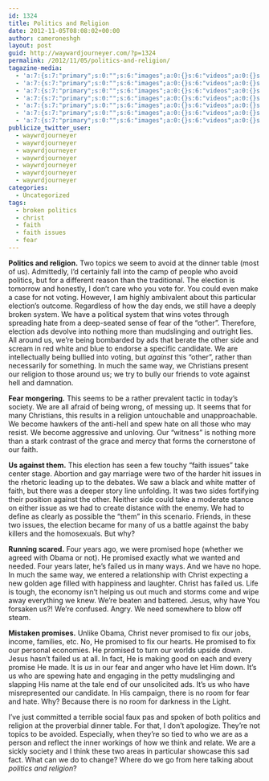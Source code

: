 ```yaml
---
id: 1324
title: Politics and Religion
date: 2012-11-05T08:08:02+00:00
author: cameroneshgh
layout: post
guid: http://waywardjourneyer.com/?p=1324
permalink: /2012/11/05/politics-and-religion/
tagazine-media:
  - 'a:7:{s:7:"primary";s:0:"";s:6:"images";a:0:{}s:6:"videos";a:0:{}s:11:"image_count";i:0;s:6:"author";s:8:"19879429";s:7:"blog_id";s:8:"19280981";s:9:"mod_stamp";s:19:"2012-11-05 13:08:02";}'
  - 'a:7:{s:7:"primary";s:0:"";s:6:"images";a:0:{}s:6:"videos";a:0:{}s:11:"image_count";i:0;s:6:"author";s:8:"19879429";s:7:"blog_id";s:8:"19280981";s:9:"mod_stamp";s:19:"2012-11-05 13:08:02";}'
  - 'a:7:{s:7:"primary";s:0:"";s:6:"images";a:0:{}s:6:"videos";a:0:{}s:11:"image_count";i:0;s:6:"author";s:8:"19879429";s:7:"blog_id";s:8:"19280981";s:9:"mod_stamp";s:19:"2012-11-05 13:08:02";}'
  - 'a:7:{s:7:"primary";s:0:"";s:6:"images";a:0:{}s:6:"videos";a:0:{}s:11:"image_count";i:0;s:6:"author";s:8:"19879429";s:7:"blog_id";s:8:"19280981";s:9:"mod_stamp";s:19:"2012-11-05 13:08:02";}'
  - 'a:7:{s:7:"primary";s:0:"";s:6:"images";a:0:{}s:6:"videos";a:0:{}s:11:"image_count";i:0;s:6:"author";s:8:"19879429";s:7:"blog_id";s:8:"19280981";s:9:"mod_stamp";s:19:"2012-11-05 13:08:02";}'
  - 'a:7:{s:7:"primary";s:0:"";s:6:"images";a:0:{}s:6:"videos";a:0:{}s:11:"image_count";i:0;s:6:"author";s:8:"19879429";s:7:"blog_id";s:8:"19280981";s:9:"mod_stamp";s:19:"2012-11-05 13:08:02";}'
  - 'a:7:{s:7:"primary";s:0:"";s:6:"images";a:0:{}s:6:"videos";a:0:{}s:11:"image_count";i:0;s:6:"author";s:8:"19879429";s:7:"blog_id";s:8:"19280981";s:9:"mod_stamp";s:19:"2012-11-05 13:08:02";}'
publicize_twitter_user:
  - waywrdjourneyer
  - waywrdjourneyer
  - waywrdjourneyer
  - waywrdjourneyer
  - waywrdjourneyer
  - waywrdjourneyer
  - waywrdjourneyer
categories:
  - Uncategorized
tags:
  - broken politics
  - christ
  - faith
  - faith issues
  - fear
---
```

**Politics and religion.** Two topics we seem to avoid at the dinner table (most of us). Admittedly, I&#8217;d certainly fall into the camp of people who avoid politics, but for a different reason than the traditional. The election is tomorrow and honestly, I don&#8217;t care who you vote for. You could even make a case for not voting. However, I am highly ambivalent about this particular election&#8217;s outcome. Regardless of how the day ends, we still have a deeply broken system. We have a political system that wins votes through spreading hate from a deep-seated sense of fear of the &#8220;other&#8221;. Therefore, election ads devolve into nothing more than mudslinging and outright lies. All around us, we&#8217;re being bombarded by ads that berate the other side and scream in red white and blue to endorse a specific candidate. We are intellectually being bullied into voting, but _against_ this &#8220;other&#8221;, rather than necessarily for something. In much the same way, we Christians present our religion to those around us; we try to bully our friends to vote against hell and damnation.

**Fear mongering.** This seems to be a rather prevalent tactic in today&#8217;s society. We are all afraid of being wrong, of messing up. It seems that for many Christians, this results in a religion untouchable and unapproachable. We become hawkers of the anti-hell and spew hate on all those who may resist. We become aggressive and unloving. Our &#8220;witness&#8221; is nothing more than a stark contrast of the grace and mercy that forms the cornerstone of our faith.

**Us against them.** This election has seen a few touchy &#8220;faith issues&#8221; take center stage. Abortion and gay marriage were two of the harder hit issues in the rhetoric leading up to the debates. We saw a black and white matter of faith, but there was a deeper story line unfolding. It was two sides fortifying their position against the other. Neither side could take a moderate stance on either issue as we had to create distance with the enemy. We had to define as clearly as possible the &#8220;them&#8221; in this scenario. Friends, in these two issues, the election became for many of us a battle against the baby killers and the homosexuals. But why?

**Running scared.** Four years ago, we were promised hope (whether we agreed with Obama or not). He promised exactly what we wanted and needed. Four years later, he&#8217;s failed us in many ways. And we have no hope. In much the same way, we entered a relationship with Christ expecting a new golden age filled with happiness and laughter. Christ has failed us. Life is tough, the economy isn&#8217;t helping us out much and storms come and wipe away everything we knew. We&#8217;re beaten and battered. Jesus, why have You forsaken us?! We&#8217;re confused. Angry. We need somewhere to blow off steam.

**Mistaken promises.** Unlike Obama, Christ never promised to fix our jobs, income, families, etc. No, He promised to fix our hearts. He promised to fix our personal economies. He promised to turn our worlds upside down. Jesus hasn&#8217;t failed us at all. In fact, He is making good on each and every promise He made. It is _us_ in our fear and anger who have let Him down. It&#8217;s us who are spewing hate and engaging in the petty mudslinging and slapping His name at the tale end of our unsolicited ads. It&#8217;s us who have misrepresented our candidate. In His campaign, there is no room for fear and hate. Why? Because there is no room for darkness in the Light.

I&#8217;ve just committed a terrible social faux pas and spoken of both politics and religion at the proverbial dinner table. For that, I don&#8217;t apologize. They&#8217;re not topics to be avoided. Especially, when they&#8217;re so tied to who we are as a person and reflect the inner workings of how we think and relate. We are a sickly society and I think these two areas in particular showcase this sad fact. What can we do to change? Where do we go from here talking about _politics and religion_?